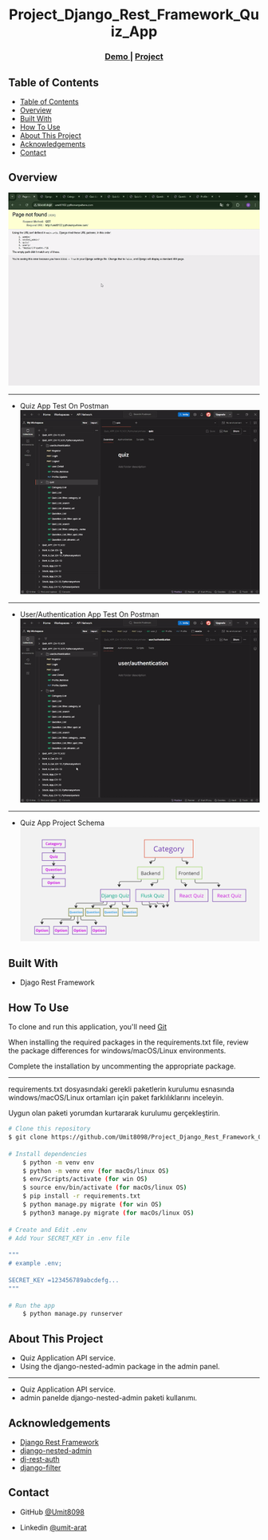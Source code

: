 <!-- Please update value in the {}  -->

<h1 align="center">Project_Django_Rest_Framework_Quiz_App</h1>


<div align="center">
  <h3>
    <a href="http://umit8102.pythonanywhere.com/">
      Demo
    </a>
     | 
    <a href="http://umit8102.pythonanywhere.com/">
      Project
    </a>
 
  </h3>
</div>

<!-- TABLE OF CONTENTS -->

## Table of Contents

- [Table of Contents](#table-of-contents)
- [Overview](#overview)
- [Built With](#built-with)
- [How To Use](#how-to-use)
- [About This Project](#about-this-project)
- [Acknowledgements](#acknowledgements)
- [Contact](#contact)

<!-- OVERVIEW -->

## Overview

![screenshot](project_screenshot/quiz_app.gif)

---
- Quiz App Test On Postman
![screenshot](project_screenshot/quiz_app_quiz.gif)

---
- User/Authentication App Test On Postman
![screenshot](project_screenshot/quiz_app_user.gif)

---
- Quiz App Project Schema
![screenshot](project_screenshot/quiz_app_shema.jpg)


## Built With

<!-- This section should list any major frameworks that you built your project using. Here are a few examples.-->

- Djago Rest Framework


## How To Use

<!-- This is an example, please update according to your application -->

To clone and run this application, you'll need [Git](https://github.com/Umit8098/Project_Django_Rest_Framework_Quiz_App_CH-11_V.01.git) 

When installing the required packages in the requirements.txt file, review the package differences for windows/macOS/Linux environments. 

Complete the installation by uncommenting the appropriate package.

---

requirements.txt dosyasındaki gerekli paketlerin kurulumu esnasında windows/macOS/Linux ortamları için paket farklılıklarını inceleyin. 

Uygun olan paketi yorumdan kurtararak kurulumu gerçekleştirin. 

```bash
# Clone this repository
$ git clone https://github.com/Umit8098/Project_Django_Rest_Framework_Quiz_App_CH-11_V.01.git

# Install dependencies
    $ python -m venv env
    $ python -m venv env (for macOs/linux OS)
    $ env/Scripts/activate (for win OS)
    $ source env/bin/activate (for macOs/linux OS)
    $ pip install -r requirements.txt
    $ python manage.py migrate (for win OS)
    $ python3 manage.py migrate (for macOs/linux OS)

# Create and Edit .env
# Add Your SECRET_KEY in .env file

"""
# example .env;

SECRET_KEY =123456789abcdefg...
"""

# Run the app
    $ python manage.py runserver
```

## About This Project
- Quiz Application API service.
- Using the django-nested-admin package in the admin panel.

<hr>

- Quiz Application API service.
- admin panelde django-nested-admin paketi kullanımı.

## Acknowledgements
- [Django Rest Framework](https://www.django-rest-framework.org/)
- [django-nested-admin](https://django-nested-admin.readthedocs.io/en/latest/)
- [dj-rest-auth](https://dj-rest-auth.readthedocs.io/en/latest/)
- [django-filter](https://django-filter.readthedocs.io/en/stable/)


## Contact

<!-- - Website [your-website.com](https://{your-web-site-link}) -->
- GitHub [@Umit8098](https://github.com/Umit8098)

- Linkedin [@umit-arat](https://linkedin.com/in/umit-arat/)
<!-- - Twitter [@your-twitter](https://{twitter.com/your-username}) -->
